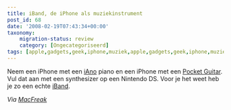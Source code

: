 ```yaml
---
title: iBand, de iPhone als muziekinstrument
post_id: 68
date: '2008-02-19T07:43:34+00:00'
taxonomy:
    migration-status: review
    category: [Ongecategoriseerd]
tags: [apple,gadgets,geek,iphone,muziek,apple,gadgets,geek,iphone,muziek]
---
```

Neem een iPhone met een [iAno](http://www.vhxn.com/piano-apps-for-iphone-iano/) piano en een iPhone met een [Pocket Guitar](http://www.vhxn.com/pocket-guitar-a-virtual-guitar-for-iphone-or-ipod/). Vul dat aan met een synthesizer op een Nintendo DS. Voor je het weet heb je zo een echte [iBand](https://youtube.com/watch?v=Ek835iPiJjI).

 *Via [MacFreak](http://www.macfreak.nl/readnews.php?newsitem=6113)*